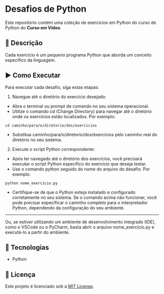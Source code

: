 # Desafios de Python

Este repositório contém uma coleção de exercícios em Python do curso de Python do **Curso em Vídeo**.

## :page_facing_up:	Descrição

Cada exercício é um pequeno programa Python que aborda um conceito específico da linguagem. 

## :arrow_forward:	Como Executar

Para executar cada desafio, siga estas etapas:

1. Navegue até o diretório do exercício desejado:
* Abra o terminal ou prompt de comando no seu sistema operacional.
* Utilize o comando cd (Change Directory) para navegar até o diretório onde os exercícios estão localizados. Por exemplo:
```
cd caminho/para/o/diretorio/dos/exercicios
```
* Substitua caminho/para/o/diretorio/dos/exercicios pelo caminho real do diretório no seu sistema.
    

2. Execute o script Python correspondente:
* Após ter navegado até o diretório dos exercícios, você precisará executar o script Python específico do exercício que deseja testar.
* Use o comando python seguido do nome do arquivo do desafio. Por exemplo:
```
python nome_exercicio.py
```
* Certifique-se de que o Python esteja instalado e configurado corretamente no seu sistema. Se o comando acima não funcionar, você pode precisar especificar o caminho completo para o interpretador Python, dependendo da configuração do seu ambiente.

---

Ou, se estiver utilizando um ambiente de desenvolvimento integrado (IDE), como o VSCode ou o PyCharm, basta abrir o arquivo nome_exercicio.py e executá-lo a partir do ambiente.

## :rocket:	Tecnologias

* Python

## :memo: Licença

Este projeto é licenciado sob a [MIT License](https://github.com/RoseDuarte/Estudos-Python/blob/main/LICENSE).

